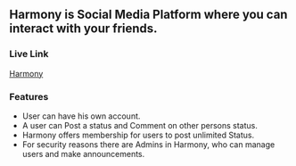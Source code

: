 ## Harmony is Social Media Platform where you can interact with your friends.


### Live Link
[Harmony](https://harmony-ed17b.web.app/)


### Features
- User can have his own account.
- A user can Post a status and Comment on other persons status.
- Harmony offers membership for users to post unlimited Status.
- For security reasons there are Admins in Harmony, who can manage users and make announcements.
